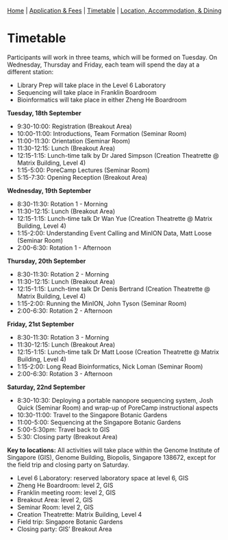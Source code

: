 [Home](index.md) | [Application & Fees](application.md) | [Timetable](timetable.md) | [Location, Accommodation, & Dining](location.md)

# Timetable

Participants will work in three teams, which will be formed on Tuesday. On Wednesday, Thursday and Friday, each team will spend the day at a different station:
  * Library Prep will take place in the Level 6 Laboratory
  * Sequencing will take place in Franklin Boardroom
  * Bioinformatics will take place in either Zheng He Boardroom

**Tuesday, 18th September**  
  *	9:30-10:00: Registration (Breakout Area)  
  *	10:00-11:00: Introductions, Team Formation (Seminar Room)
  *	11:00-11:30: Orientation (Seminar Room)
  *	11:30-12:15: Lunch (Breakout Area)
  *	12:15-1:15: Lunch-time talk by Dr Jared Simpson (Creation Theatrette @ Matrix Building, Level 4)
  *	1:15-5:00: PoreCamp Lectures (Seminar Room)
  *	5:15-7:30: Opening Reception (Breakout Area)

**Wednesday, 19th September**
  *	8:30-11:30: Rotation 1 - Morning
  *	11:30-12:15: Lunch (Breakout Area)
  *	12:15-1:15: Lunch-time talk Dr Wan Yue (Creation Theatrette @ Matrix Building, Level 4)
  *	1:15-2:00: Understanding Event Calling and MinION Data, Matt Loose (Seminar Room)
  *	2:00-6:30: Rotation 1 - Afternoon

**Thursday, 20th September**
  *	8:30-11:30: Rotation 2 - Morning
  *	11:30-12:15: Lunch (Breakout Area)
  *	12:15-1:15: Lunch-time talk Dr Denis Bertrand (Creation Theatrette @ Matrix Building, Level 4)
  *	1:15-2:00: Running the MinION, John Tyson (Seminar Room)
  *	2:00-6:30: Rotation 2 - Afternoon

**Friday, 21st September** 
  *	8:30-11:30: Rotation 3 - Morning
  *	11:30-12:15: Lunch (Breakout Area)
  *	12:15-1:15: Lunch-time talk Dr Matt Loose (Creation Theatrette @ Matrix Building, Level 4)
  *	1:15-2:00: Long Read Bioinformatics, Nick Loman (Seminar Room)
  *	2:00-6:30: Rotation 3 - Afternoon

**Saturday, 22nd September**
  *	8:30-10:30: Deploying a portable nanopore sequencing system, Josh Quick (Seminar Room) and wrap-up of PoreCamp instructional aspects
  *	10:30-11:00: Travel to the Singapore Botanic Gardens
  *	11:00-5:00: Sequencing at the Singapore Botanic Gardens
  *	5:00-5:30pm: Travel back to GIS
  *	5:30: Closing party (Breakout Area)

**Key to locations:**
All activities will take place within the Genome Institute of Singapore (GIS), Genome Building, Biopolis, Singapore 138672, except for the field trip and closing party on Saturday.
  *	Level 6 Laboratory: reserved laboratory space at level 6, GIS
  *	Zheng He Boardroom: level 2, GIS
  *	Franklin meeting room: level 2, GIS
  *	Breakout Area: level 2, GIS
  *	Seminar Room: level 2, GIS
  *	Creation Theatrette: Matrix Building, Level 4
  *	Field trip: Singapore Botanic Gardens
  *	Closing party: GIS’ Breakout Area

